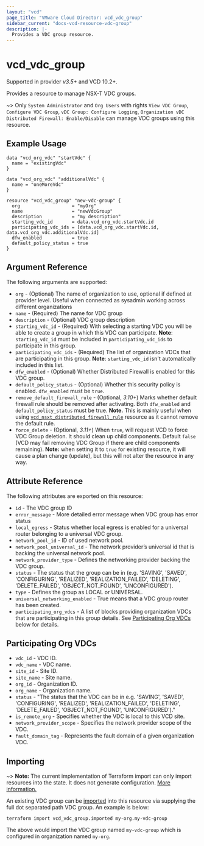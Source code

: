 ```yaml
---
layout: "vcd"
page_title: "VMware Cloud Director: vcd_vdc_group"
sidebar_current: "docs-vcd-resource-vdc-group"
description: |-
  Provides a VDC group resource.
---
```


# vcd\_vdc\_group
Supported in provider *v3.5+* and VCD 10.2+.

Provides a resource to manage NSX-T VDC groups.

~> Only `System Administrator` and `Org Users` with rights `View VDC Group`, `Configure VDC Group`, `vDC Group: Configure Logging`, `Organization vDC Distributed Firewall: Enable/Disable` can manage VDC groups using this resource.

## Example Usage

```hcl
data "vcd_org_vdc" "startVdc" {
  name = "existingVdc"
}

data "vcd_org_vdc" "additionalVdc" {
  name = "oneMoreVdc"
}

resource "vcd_vdc_group" "new-vdc-group" {
  org                   = "myOrg"
  name                  = "newVdcGroup"
  description           = "my description"
  starting_vdc_id       = data.vcd_org_vdc.startVdc.id
  participating_vdc_ids = [data.vcd_org_vdc.startVdc.id, data.vcd_org_vdc.additionalVdc.id]
  dfw_enabled           = true
  default_policy_status = true
}
```

## Argument Reference

The following arguments are supported:

* `org` - (Optional) The name of organization to use, optional if defined at provider level. Useful when connected as sysadmin working across different organizations
* `name` - (Required) The name for VDC group
* `description` - (Optional) VDC group description
* `starting_vdc_id` - (Required) With selecting a starting VDC you will be able to create a group in which this VDC can participate. **Note**: `starting_vdc_id` must be included in `participating_vdc_ids` to participate in this group.
* `participating_vdc_ids` - (Required) The list of organization VDCs that are participating in this group. **Note**: `starting_vdc_id` isn't automatically included in this list.
* `dfw_enabled` - (Optional) Whether Distributed Firewall is enabled for this VDC group.
* `default_policy_status` - (Optional) Whether this security policy is enabled. `dfw_enabled` must be `true`.
* `remove_default_firewall_rule` - (Optional, *3.10+*) Marks whether default firewall rule should be
  removed after activating. Both `dfw_enabled` and `default_policy_status` must be true. **Note.**
  This is mainly useful when using
  [`vcd_nsxt_distributed_firewall_rule`](/providers/vmware/vcd/latest/docs/resources/nsxt_distributed_firewall_rule)
  resource as it cannot remove the default rule.
* `force_delete` - (Optional, *3.11+*) When `true`, will request VCD to force VDC Group deletion. It
  should clean up child components. Default `false` (VCD may fail removing VDC Group if there are
  child components remaining). **Note:** when setting it to `true` for existing resource, it will
  cause a plan change (update), but this will not alter the resource in any way.

## Attribute Reference

The following attributes are exported on this resource:

* `id` - The VDC group ID
* `error_message` - More detailed error message when VDC group has error status
* `local_egress` - Status whether local egress is enabled for a universal router belonging to a universal VDC group.
* `network_pool_id` - ID of used network pool.
* `network_pool_universal_id` - The network provider’s universal id that is backing the universal network pool.
* `network_provider_type` - Defines the networking provider backing the VDC group.
* `status` - The status that the group can be in (e.g. 'SAVING', 'SAVED', 'CONFIGURING', 'REALIZED', 'REALIZATION_FAILED', 'DELETING', 'DELETE_FAILED', 'OBJECT_NOT_FOUND', 'UNCONFIGURED').
* `type` - Defines the group as LOCAL or UNIVERSAL.
* `universal_networking_enabled` - True means that a VDC group router has been created.
* `participating_org_vdcs` - A list of blocks providing organization VDCs that are participating in this group details. See [Participating Org VDCs](#participatingOrgVdcs) below for details.

<a id="participatingOrgVdcs"></a>
## Participating Org VDCs

* `vdc_id` - VDC ID.
* `vdc_name` - VDC name.
* `site_id` - Site ID.
* `site_name` - Site name.
* `org_id` - Organization ID.
* `org_name` - Organization name.
* `status` - "The status that the VDC can be in e.g. 'SAVING', 'SAVED', 'CONFIGURING', 'REALIZED', 'REALIZATION_FAILED', 'DELETING', 'DELETE_FAILED', 'OBJECT_NOT_FOUND', 'UNCONFIGURED')."
* `is_remote_org` - Specifies whether the VDC is local to this VCD site.
* `network_provider_scope` - Specifies the network provider scope of the VDC.
* `fault_domain_tag` - Represents the fault domain of a given organization VDC.

## Importing

~> **Note:** The current implementation of Terraform import can only import resources into the state.
It does not generate configuration. [More information.](https://www.terraform.io/docs/import/)

An existing VDC group can be [imported][docs-import] into this resource
via supplying the full dot separated path VDC group. An example is below:

[docs-import]: https://www.terraform.io/docs/import/

```
terraform import vcd_vdc_group.imported my-org.my-vdc-group
```

The above would import the VDC group named `my-vdc-group` which is configured in organization named `my-org`.
